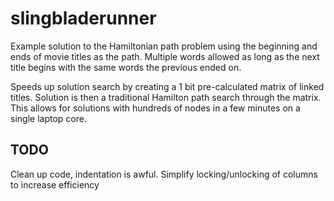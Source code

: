 # slingbladerunner
Example solution to the Hamiltonian path problem using the beginning and ends of movie titles as the path. 
Multiple words allowed as long as the next title begins with the same words the previous ended on.

Speeds up solution search by creating a 1 bit pre-calculated matrix of linked titles.
Solution is then a traditional Hamilton path search through the matrix.
This allows for solutions with hundreds of nodes in a few minutes on a single laptop core.

## TODO
Clean up code, indentation is awful.
Simplify locking/unlocking of columns to increase efficiency

